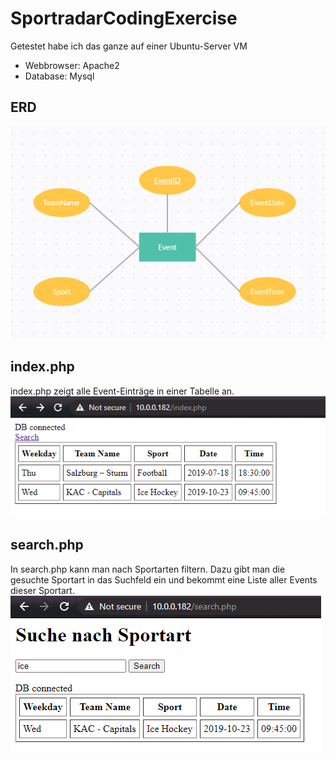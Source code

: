 # SportradarCodingExercise
Getestet habe ich das ganze auf einer Ubuntu-Server VM  
* Webbrowser: Apache2
* Database:   Mysql
## ERD
![alt text](ERD.png "ERD")

## index.php
index.php zeigt alle Event-Einträge in einer Tabelle an.  
![alt text](index.png "index.php")

## search.php
In search.php kann man nach Sportarten filtern. Dazu gibt man die gesuchte Sportart in das Suchfeld ein und bekommt eine Liste aller Events dieser Sportart.  
![alt text](search.png "search.php")

